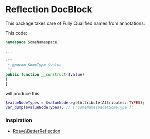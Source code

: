 # Reflection DocBlock

This package takes care of Fully Qualified names from annotations:

This code:

 
```php
namespace SomeNamespace;

...

/**
 * @param SomeType $value
 */
public function __construct($value)
{
}
```

will produce this:


```php
$valueNodeTypes = $valueNode->getAttribute(Attributes::TYPES);
var_dump($valueNodeTypes); // ['SomeNamespace\SomeType'];
```


### Inspiration

- [Roave\BetterReflection](https://github.com/Roave/BetterReflection/tree/master/src/TypesFinder)

